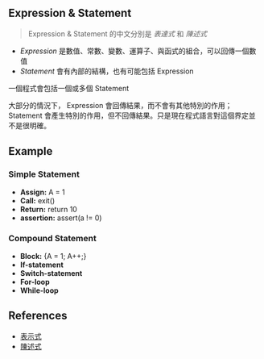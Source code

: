 Expression & Statement
----------------------

> Expression & Statement 的中文分別是 *表達式* 和 *陳述式*

* *Expression* 是數值、常數、變數、運算子、與函式的組合，可以回傳一個數值
* *Statement* 會有內部的結構，也有可能包括 Expression

一個程式會包括一個或多個 Statement

大部分的情況下， Expression 會回傳結果，而不會有其他特別的作用； Statement 會產生特別的作用，但不回傳結果。只是現在程式語言對這個界定並不是很明確。

Example
-------

### Simple Statement

* **Assign:** A = 1
* **Call:** exit()
* **Return:** return 10
* **assertion:** assert(a != 0)

### Compound Statement

* **Block:** {A = 1; A++;}
* **If-statement**
* **Switch-statement**
* **For-loop**
* **While-loop**

References
----------

* [表示式](https://en.wikipedia.org/wiki/Expression_%28computer_science%29)
* [陳述式](https://en.wikipedia.org/wiki/Statement_%28computer_science%29)
